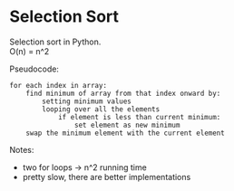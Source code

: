 # Selection Sort
Selection sort in Python.  
O(n) = n^2

Pseudocode:  
```text
for each index in array:
    find minimum of array from that index onward by:
        setting minimum values
        looping over all the elements
            if element is less than current minimum:
                set element as new minimum
    swap the minimum element with the current element
```

Notes:
- two for loops -> n^2 running time
- pretty slow, there are better implementations
